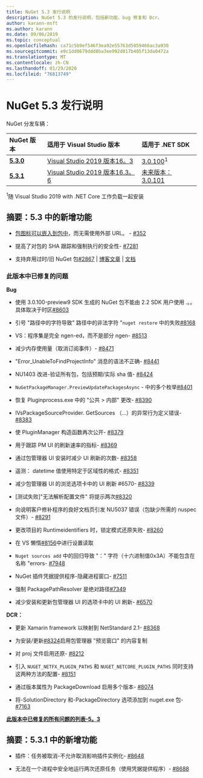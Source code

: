 ```yaml
---
title: NuGet 5.3 发行说明
description: NuGet 5.3 的发行说明，包括新功能、bug 修复和 Dcr。
author: karann-msft
ms.author: karann
ms.date: 09/06/2019
ms.topic: conceptual
ms.openlocfilehash: ca71c5b9ef546f3ea92e55763d5059466ac3a930
ms.sourcegitcommit: e9c1dd0679ddd8ba3ee992d817b405f13da0472a
ms.translationtype: MT
ms.contentlocale: zh-CN
ms.lasthandoff: 01/29/2020
ms.locfileid: "76813749"
---
```

# <a name="nuget-53-release-notes"></a>NuGet 5.3 发行说明

NuGet 分发车辆：

| NuGet 版本 | 适用于 Visual Studio 版本| 适用于 .NET SDK|
|:---|:---|:---|
| [**5.3.0**](https://nuget.org/downloads) | [Visual Studio 2019 版本16。3](https://visualstudio.microsoft.com/downloads/) | [3.0.100](https://dotnet.microsoft.com/download/dotnet-core/3.0)<sup>1</sup> |
| [**5.3.1**](https://nuget.org/downloads) | [Visual Studio 2019 版本16.3。6](https://visualstudio.microsoft.com/downloads/) | [未来版本：3.0.101](https://dotnet.microsoft.com/download/dotnet-core/3.0) |

<sup>1</sup>随 Visual Studio 2019 with .NET Core 工作负载一起安装

## <a name="summary-whats-new-in-53"></a>摘要：5.3 中的新增功能

* [包图标可以嵌入到包中](../reference/msbuild-targets.md#packing-an-icon-image-file)，而无需使用外部 URL。 - [#352](https://github.com/NuGet/Home/issues/352)

* 提高了对包的 SHA 跟踪和强制执行的安全性- [#7281](https://github.com/NuGet/Home/issues/7281)

* 支持弃用过时/旧 NuGet 包[#2867](https://github.com/NuGet/Home/issues/2867) | [博客文章](https://devblogs.microsoft.com/nuget/deprecating-packages-on-nuget-org/) | [文档](../nuget-org/deprecate-packages.md)

### <a name="issues-fixed-in-this-release"></a>此版本中已修复的问题

**Bug**

* 使用 3.0.100-preview9 SDK 生成的 NuGet 包不能由 2.2 SDK 用户使用 .。。具体取决于时区[#8603](https://github.com/NuGet/Home/issues/8603)

* 引号 "路径中的字符导致" 路径中的非法字符 "`nuget restore` 中的失败[#8168](https://github.com/NuGet/Home/issues/8168)

* VS：程序集是完全 ngen-ed，而不是部分 ngen- [#8513](https://github.com/NuGet/Home/issues/8513)

* 减少内存使用量（取消订阅事件）- [#8471](https://github.com/NuGet/Home/issues/8471)

* "Error_UnableToFindProjectInfo" 消息的语法不正确- [#8441](https://github.com/NuGet/Home/issues/8441)

* NU1403 改进-验证所有包，包括预期/实际 sha 值- [#8424](https://github.com/NuGet/Home/issues/8424)

* `NuGetPackageManager.PreviewUpdatePackagesAsync` - 中的多个枚举[#8401](https://github.com/NuGet/Home/issues/8401)

* 恢复 Pluginprocess.exe 中的 "公共 > 内部" 更改- [#8390](https://github.com/NuGet/Home/issues/8390)

* IVsPackageSourceProvider. GetSources （...）的异常行为定义错误- [#8383](https://github.com/NuGet/Home/issues/8383)

* 使 PluginManager 构造函数再次公开- [#8379](https://github.com/NuGet/Home/issues/8379)

* 用于跟踪 PM UI 的刷新速率的指标- [#8369](https://github.com/NuGet/Home/issues/8369)

* 通过包管理器 UI 安装时减少 UI 刷新的次数- [#8358](https://github.com/NuGet/Home/issues/8358)

* 遥测： datetime 值使用特定于区域性的格式- [#8351](https://github.com/NuGet/Home/issues/8351)

* 减少包管理器 UI 的浏览选项卡中的 UI 刷新 #6570- [#8339](https://github.com/NuGet/Home/issues/8339)

* [测试失败]"无法解析配置文件" 将提示两次[#8320](https://github.com/NuGet/Home/issues/8320)

* 向说明客户修补程序的良好文档页引发 NU5037 错误（包缺少所需的 nuspec 文件）- [#8291](https://github.com/NuGet/Home/issues/8291)

* 更改项目的 Runtimeidentifiers 时，锁定模式还原失败- [#8260](https://github.com/NuGet/Home/issues/8260)

* 在 VS 懒惰[#8156](https://github.com/NuGet/Home/issues/8156)中进行设置读取

* `Nuget sources add` 中的回归导致 "：" 字符（十六进制值0x3A）不能包含在名称 "errors- [#7948](https://github.com/NuGet/Home/issues/7948)

* NuGet 插件凭据提供程序-隐藏进程窗口- [#7511](https://github.com/NuGet/Home/issues/7511)

* 强制 PackagePathResolver 是绝对路径[#7349](https://github.com/NuGet/Home/issues/7349)

* 减少安装和更新包管理器 UI 的选项卡中的 UI 刷新- [#6570](https://github.com/NuGet/Home/issues/6570)

**DCR：**

* 更新 Xamarin framework 以映射到 NetStandard 2.1- [#8368](https://github.com/NuGet/Home/issues/8368)

* 为安装/更新[#8324](https://github.com/NuGet/Home/issues/8324)启用包管理器 "预览窗口" 的内容复制

* 对 proj 文件启用还原- [#8212](https://github.com/NuGet/Home/issues/8212)

* 引入 `NUGET_NETFX_PLUGIN_PATHS` 和 `NUGET_NETCORE_PLUGIN_PATHS` 同时支持这两种方法的配置- [#8151](https://github.com/NuGet/Home/issues/8151)

* 通过版本属性为 PackageDownload 启用多个版本- [#8074](https://github.com/NuGet/Home/issues/8074)

* 将-SolutionDirectory 和-PackageDirectory 选项添加到 nuget.exe 包- [#7163](https://github.com/NuGet/Home/issues/7163)

**[此版本中已修复的所有问题的列表-5。3](https://github.com/nuget/home/issues?q=is%3Aissue+is%3Aclosed+milestone%3A%225.3")**

## <a name="summary-whats-new-in-531"></a>摘要：5.3.1 中的新增功能

* 插件：任务被取消-不允许取消影响插件实例化- [#8648](https://github.com/NuGet/Home/issues/8648)

* 无法在一个进程中安全地运行两次还原任务（使用凭据提供程序）- [#8688](https://github.com/NuGet/Home/issues/8688)
